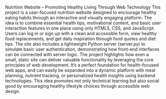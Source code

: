 Nutrition Website – Promoting Healthy Living Through Web Technology
This project is a user-focused nutrition website designed to encourage healthy eating habits through an interactive and visually engaging platform. The idea is to combine essential health tips, motivational content, and basic user interaction features in one place using only HTML5, CSS, and JavaScript. Users can log in or sign up with a clean and accessible form, view healthy food replacements, and get daily inspiration through food quotes and diet tips. 
The site also includes a lightweight Python server (server.py) to simulate basic user authentication, demonstrating how front-end interfaces can be connected with server logic. The project highlights how even a small, static site can deliver valuable functionality by leveraging the core principles of web development. It’s a perfect foundation for health-focused web apps, and can easily be expanded into a dynamic platform with meal planning, nutrient tracking, or personalized health insights using backend technologies. This idea promotes not only technical learning but also social good by encouraging healthy lifestyle choices through accessible web design.

